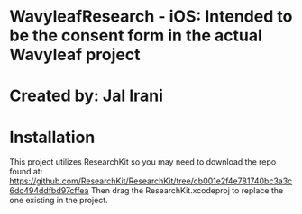 # WavyleafResearch - iOS: Intended to be the consent form in the actual Wavyleaf project
# Created by: Jal Irani
# Installation
This project utilizes ResearchKit so you may need to download the repo found at:
https://github.com/ResearchKit/ResearchKit/tree/cb001e2f4e781740bc3a3c6dc494ddfbd97cffea
Then drag the ResearchKit.xcodeproj to replace the one existing in the project.
